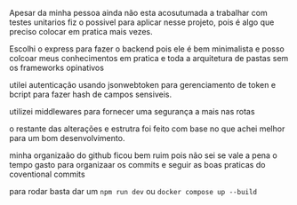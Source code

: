 Apesar da minha pessoa ainda não esta acosutumada a trabalhar com testes unitarios fiz o possivel para aplicar nesse projeto, pois é algo que
preciso colocar em pratica mais vezes.

Escolhi o express para fazer o backend pois ele é bem minimalista e posso colcoar meus conhecimentos em pratica e toda a arquitetura de pastas sem os frameworks opinativos

utilei autenticação usando jsonwebtoken para gerenciamento de token e bcript
para fazer hash de campos sensiveis.

utilizei middlewares para fornecer uma segurança a mais nas rotas

o restante das alterações e estrutra foi feito com base no que achei melhor 
para um bom desenvolvimento.

minha organizaão do github ficou bem ruim pois não sei se vale a pena o tempo
gasto para organizaar os commits e seguir as boas praticas do coventional commits


para rodar basta dar um ```npm run dev``` ou ```docker compose up --build```